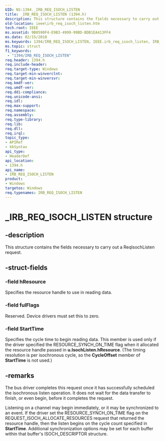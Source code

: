 ```yaml
---
UID: NS:1394._IRB_REQ_ISOCH_LISTEN
title: _IRB_REQ_ISOCH_LISTEN (1394.h)
description: This structure contains the fields necessary to carry out a ReqIsochListen request.
old-location: ieee\irb_req_isoch_listen.htm
tech.root: IEEE
ms.assetid: 9B0590F4-E9B3-4999-99BD-BDB1EA413FF4
ms.date: 02/15/2018
ms.keywords: 1394/IRB_REQ_ISOCH_LISTEN, IEEE.irb_req_isoch_listen, IRB_REQ_ISOCH_LISTEN, IRB_REQ_ISOCH_LISTEN structure [Buses], _IRB_REQ_ISOCH_LISTEN
ms.topic: struct
f1_keywords:
 - "1394/IRB_REQ_ISOCH_LISTEN"
req.header: 1394.h
req.include-header: 
req.target-type: Windows
req.target-min-winverclnt: 
req.target-min-winversvr: 
req.kmdf-ver: 
req.umdf-ver: 
req.ddi-compliance: 
req.unicode-ansi: 
req.idl: 
req.max-support: 
req.namespace: 
req.assembly: 
req.type-library: 
req.lib: 
req.dll: 
req.irql: 
topic_type:
- APIRef
- kbSyntax
api_type:
- HeaderDef
api_location:
- 1394.h
api_name:
- IRB_REQ_ISOCH_LISTEN
product:
- Windows
targetos: Windows
req.typenames: IRB_REQ_ISOCH_LISTEN
---
```


# _IRB_REQ_ISOCH_LISTEN structure


## -description


This structure contains the fields necessary to carry out a ReqIsochListen request.


## -struct-fields




### -field hResource

Specifies the resource handle to use in reading data.


### -field fulFlags

Reserved. Device drivers must set this to zero.


### -field StartTime

Specifies the cycle time to begin reading data. This member is used only if the driver specified the RESOURCE_SYNCH_ON_TIME flag when it allocated the resource handle passed in <b>u.IsochListen.hResource</b>. (The timing resolution is per isochronous cycle, so the <b>CycleOffset</b> member of <b>StartTime</b> is not used.)


## -remarks



The bus driver completes this request once it has successfully scheduled the isochronous listen operation. It does not wait for the data transfer to finish, or even begin, before it completes the request.

Listening on a channel may begin immediately, or it may be synchronized to an event. If the driver set the RESOURCE_SYNCH_ON_TIME flag on the REQUEST_ISOCH_ALLOCATE_RESOURCES request that returned the resource handle, then the listen begins on the cycle count specified in <b>StartTime</b>. Additional synchronization options may be set for each buffer within that buffer's ISOCH_DESCRIPTOR structure.



